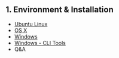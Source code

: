 ## 1. Environment & Installation

- [Ubuntu Linux](/developers/1_installation/build_ubuntu.md#building-on-ubuntu)
- [OS X](/developers/1_installation/build_osx.md#building-on-os-x)
- [Windows](/developers/1_installation/build_windows.md#building-on-windows)
- [Windows - CLI Tools](/developers/1_installation/windows_cli_tool.md#contents)
- Q&A
